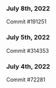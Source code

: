 ### July 8th, 2022

Commit #191251

### July 5th, 2022

Commit #314353


### July 4th, 2022

Commit #72281
